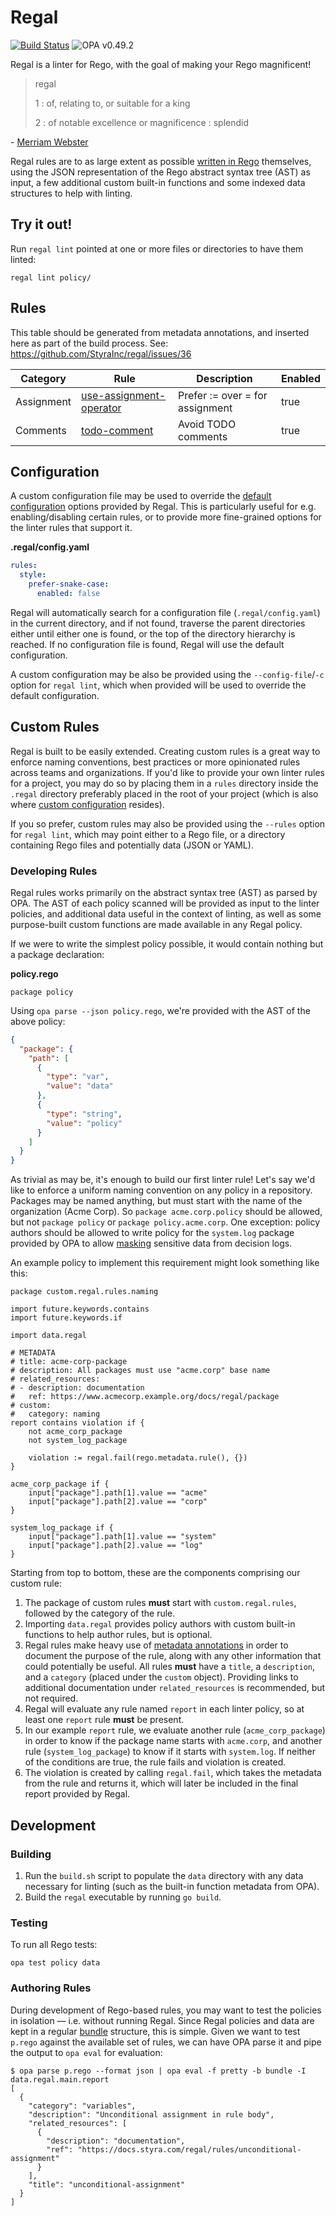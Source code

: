 # Regal

[![Build Status](https://github.com/styrainc/regal/workflows/Build/badge.svg?branch=main)](https://github.com/styrainc/regal/actions)
![OPA v0.49.2](https://openpolicyagent.org/badge/v0.49.2)

Regal is a linter for Rego, with the goal of making your Rego magnificent!

> regal
>
> 1 : of, relating to, or suitable for a king
>
> 2 : of notable excellence or magnificence : splendid

\- [Merriam Webster](https://www.merriam-webster.com/dictionary/regal)

Regal rules are to as large extent as possible
[written in Rego](https://www.styra.com/blog/linting-rego-with-rego/) themselves,
using the JSON representation of the Rego abstract syntax tree (AST) as input, a
few additional custom built-in functions and some indexed data structures to help
with linting.

## Try it out!

Run `regal lint` pointed at one or more files or directories to have them linted:

```shell
regal lint policy/
```

## Rules

This table should be generated from metadata annotations, and inserted here as part of the build process.
See: https://github.com/StyraInc/regal/issues/36

| Category   | Rule                                                                                  | Description                     | Enabled |
|------------|---------------------------------------------------------------------------------------|---------------------------------|---------|
| Assignment | [use-assignment-operator](https://docs.styra.com/regal/rules/use-assignment-operator) | Prefer := over = for assignment | true    |
| Comments   | [todo-comment](https://docs.styra.com/regal/rules/todo-comment)                       | Avoid TODO comments             | true    |

## Configuration

A custom configuration file may be used to override the [default configuration](bundle/regal/config/data.yaml) options
provided by Regal. This is particularly useful for e.g. enabling/disabling certain rules, or to provide more
fine-grained options for the linter rules that support it.

**.regal/config.yaml**
```yaml
rules:
  style:
    prefer-snake-case:
      enabled: false
```

Regal will automatically search for a configuration file (`.regal/config.yaml`) in the current directory, and if not
found, traverse the parent directories either until either one is found, or the top of the directory hierarchy is 
reached. If no configuration file is found, Regal will use the default configuration.

A custom configuration may be also be provided using the `--config-file`/`-c` option for `regal lint`, which when 
provided will be used to override the default configuration.

## Custom Rules

Regal is built to be easily extended. Creating custom rules is a great way to enforce naming conventions, best practices
or more opinionated rules across teams and organizations. If you'd like to provide your own linter rules for a project,
you may do so by placing them in a `rules` directory inside the `.regal` directory preferably placed in the root of your
project (which is also where [custom configuration](#configuration) resides).

If you so prefer, custom rules may also be provided using the `--rules` option for `regal lint`, which may point either
to a Rego file, or a directory containing Rego files and potentially data (JSON or YAML).

### Developing Rules

Regal rules works primarily on the abstract syntax tree (AST) as parsed by OPA. The AST of each policy scanned will be
provided as input to the linter policies, and additional data useful in the context of linting, as well as some
purpose-built custom functions are made available in any Regal policy. 

If we were to write the simplest policy possible, it would contain nothing but a package declaration:

**policy.rego**
```rego
package policy
```

Using `opa parse --json policy.rego`, we're provided with the AST of the above policy:

```json
{
  "package": {
    "path": [
      {
        "type": "var",
        "value": "data"
      },
      {
        "type": "string",
        "value": "policy"
      }
    ]
  }
}
```

As trivial as may be, it's enough to build our first linter rule! Let's say we'd like to enforce a uniform naming
convention on any policy in a repository. Packages may be named anything, but must start with the name of the
organization (Acme Corp). So `package acme.corp.policy` should be allowed, but not `package policy` or
`package policy.acme.corp`. One exception: policy authors should be allowed to write policy for the `system.log` package
provided by OPA to allow
[masking](https://www.openpolicyagent.org/docs/latest/management-decision-logs/#masking-sensitive-data) sensitive data
from decision logs.

An example policy to implement this requirement might look something like this:

```rego
package custom.regal.rules.naming

import future.keywords.contains
import future.keywords.if

import data.regal

# METADATA
# title: acme-corp-package
# description: All packages must use "acme.corp" base name
# related_resources:
# - description: documentation
#   ref: https://www.acmecorp.example.org/docs/regal/package
# custom:
#   category: naming
report contains violation if {
	not acme_corp_package
	not system_log_package

	violation := regal.fail(rego.metadata.rule(), {})
}

acme_corp_package if {
	input["package"].path[1].value == "acme"
	input["package"].path[2].value == "corp"
}

system_log_package if {
	input["package"].path[1].value == "system"
	input["package"].path[2].value == "log"
}
```

Starting from top to bottom, these are the components comprising our custom rule:

1. The package of custom rules **must** start with `custom.regal.rules`, followed by the category of the rule.
2. Importing `data.regal` provides policy authors with custom built-in functions to help author rules, but is optional.
3. Regal rules make heavy use of [metadata annotations](https://www.openpolicyagent.org/docs/latest/annotations/) in
   order to document the purpose of the rule, along with any other information that could potentially be useful.
   All rules **must** have a `title`, a `description`, and a `category` (placed under the `custom` object). Providing
   links to additional documentation under `related_resources` is recommended, but not required.
4. Regal will evaluate any rule named `report` in each linter policy, so at least one `report` rule **must** be present.
5. In our example `report` rule, we evaluate another rule (`acme_corp_package`) in order to know if the package name 
   starts with `acme.corp`, and another rule (`system_log_package`) to know if it starts with `system.log`. If neither
   of the conditions are true, the rule fails and violation is created.
6. The violation is created by calling `regal.fail`, which takes the metadata from the rule and returns it, which will
   later be included in the final report provided by Regal.

## Development

### Building

1. Run the `build.sh` script to populate the `data` directory with any data necessary for
   linting (such as the built-in function metadata from OPA).
2. Build the `regal` executable by running `go build`.

### Testing

To run all Rego tests:

```shell
opa test policy data
```

### Authoring Rules

During development of Rego-based rules, you may want to test the policies in isolation — i.e. without running Regal.
Since Regal policies and data are kept in a regular
[bundle](https://www.openpolicyagent.org/docs/latest/management-bundles/) structure, this is simple. Given we want to 
test `p.rego` against the available set of rules, we can have OPA parse it and pipe the output to `opa eval` for
evaluation:

```shell
$ opa parse p.rego --format json | opa eval -f pretty -b bundle -I data.regal.main.report
[
  {
    "category": "variables",
    "description": "Unconditional assignment in rule body",
    "related_resources": [
      {
        "description": "documentation",
        "ref": "https://docs.styra.com/regal/rules/unconditional-assignment"
      }
    ],
    "title": "unconditional-assignment"
  }
]
```
